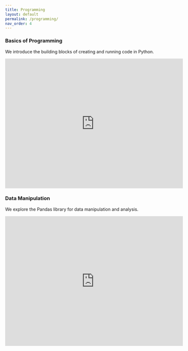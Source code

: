 ```yaml
---
title: Programming
layout: default
permalink: /programming/
nav_order: 4
---
```


### **Basics of Programming**

We introduce the building blocks of creating and running code in Python.

<iframe src="https://slides.com/pharringtonp19/business-analytics-programming/embed?byline=hidden" width="576" height="420" title="Business Analytics - Programming" scrolling="no" frameborder="0" webkitallowfullscreen mozallowfullscreen allowfullscreen></iframe>

### **Data Manipulation**

We explore the Pandas library for data manipulation and analysis.

<iframe src="https://slides.com/pharringtonp19/business-analytics-data-manipulation/embed?byline=hidden" width="576" height="420" title="Business Analytics - Data Manipulation" scrolling="no" frameborder="0" webkitallowfullscreen mozallowfullscreen allowfullscreen></iframe>